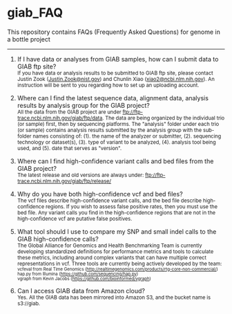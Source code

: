 # giab_FAQ
This repository contains FAQs (Frequently Asked Questions) for genome in a bottle project
************************************************************************************************

1. If I have data or analyses from GIAB samples, how can I submit data to GIAB ftp site?<br />
   <sub>If you have data or analysis results to be submitted to GIAB ftp site, please contact Justin Zook (Justin.Zook@nist.gov) and Chunlin Xiao (xiao2@ncbi.nlm.nih.gov). An instruction will be sent to you regarding how to set up an uploading account.</sub><br />

2. Where can I find the latest sequence data, alignment data, analysis results by analysis group for the GIAB project?<br />
   <sub>All the data from the GIAB project are under ftp://ftp-trace.ncbi.nlm.nih.gov/giab/ftp/data. The data are being organized by the individual trio (or sample) first, then by sequencing platforms.  The "analysis" folder under each trio (or sample) contains analysis results submitted by the analysis group with the sub-folder names consisting of: (1). the name of the analyzer or submitter, (2). sequencing technology or dataset(s), (3). type of variant to be analyzed, (4). analysis tool being used, and (5). date that serves as "version".</sub><br />
   
3. Where can I find high-confidence variant calls and bed files from the GIAB project?<br />
   <sub>The latest release and old versions are always under: ftp://ftp-trace.ncbi.nlm.nih.gov/giab/ftp/release/</sub><br />
   
4. Why do you have both high-confidence vcf and bed files?<br />
   <sub>The vcf files describe high-confidence variant calls, and the bed file describe high-confidence regions.  If you wish to assess false positive rates, then you must use the bed file.  Any variant calls you find in the high-confidence regions that are not in the high-confidence vcf are putative false positives.</sub><br />

5. What tool should I use to compare my SNP and small indel calls to the GIAB high-confidence calls?<br />
   <sub>The Global Alliance for Genomics and Health Benchmarking Team is currently developing standardized definitions for performance metrics and tools to calculate these metrics, including around complex variants that can have multiple correct representations in vcf.  Three tools are currently being actively developed by the team:<br />
      <sub>vcfeval from Real Time Genomics (http://realtimegenomics.com/products/rtg-core-non-commercial/)</sub><br />
      <sub>hap.py from Illumina (https://github.com/sequencing/hap.py)</sub><br />
      <sub>vgraph from Kevin Jacobs (https://github.com/bioinformed/vgraph)</sub></sub><br />

6. Can I access GIAB data from Amazon cloud?<br />
   <sub>Yes. All the GIAB data has been mirrored into Amazon S3, and the bucket name is s3://giab.</sub><br />
